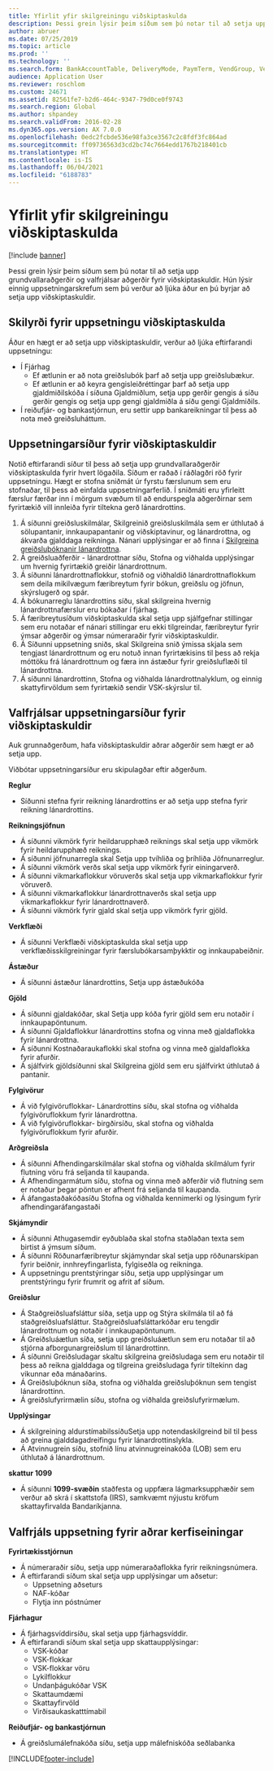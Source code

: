 ```yaml
---
title: Yfirlit yfir skilgreiningu viðskiptaskulda
description: Þessi grein lýsir þeim síðum sem þú notar til að setja upp grundvallaraðgerðir og valfrjálsar aðgerðir fyrir viðskiptaskuldir. Hún lýsir einnig uppsetningarskrefum sem þú verður að ljúka áður en þú byrjar að setja upp viðskiptaskuldir.
author: abruer
ms.date: 07/25/2019
ms.topic: article
ms.prod: ''
ms.technology: ''
ms.search.form: BankAccountTable, DeliveryMode, PaymTerm, VendGroup, VendParameters, VendPaymMode, VendTable, DeliveryReason, DeliveryTerms, DestinationCode
audience: Application User
ms.reviewer: roschlom
ms.custom: 24671
ms.assetid: 82561fe7-b2d6-464c-9347-79d0ce0f9743
ms.search.region: Global
ms.author: shpandey
ms.search.validFrom: 2016-02-28
ms.dyn365.ops.version: AX 7.0.0
ms.openlocfilehash: 0edc2fcbde536e98fa3ce3567c2c8fdf3fc864ad
ms.sourcegitcommit: ff09736563d3cd2bc74c7664edd1767b218401cb
ms.translationtype: HT
ms.contentlocale: is-IS
ms.lasthandoff: 06/04/2021
ms.locfileid: "6188783"
---
```

# <a name="configure-accounts-payable-overview"></a>Yfirlit yfir skilgreiningu viðskiptaskulda

[!include [banner](../includes/banner.md)]

Þessi grein lýsir þeim síðum sem þú notar til að setja upp grundvallaraðgerðir og valfrjálsar aðgerðir fyrir viðskiptaskuldir. Hún lýsir einnig uppsetningarskrefum sem þú verður að ljúka áður en þú byrjar að setja upp viðskiptaskuldir.

## <a name="prerequisites-for-accounts-payable-setup"></a>Skilyrði fyrir uppsetningu viðskiptaskulda

Áður en hægt er að setja upp viðskiptaskuldir, verður að ljúka eftirfarandi uppsetningu:

-   Í Fjárhag
    -   Ef ætlunin er að nota greiðslubók þarf að setja upp greiðslubækur.
    -   Ef ætlunin er að keyra gengisleiðréttingar þarf að setja upp gjaldmiðilskóða í síðuna Gjaldmiðlum, setja upp gerðir gengis á síðu gerðir gengis og setja upp gengi gjaldmiðla á síðu gengi Gjaldmiðils.
-   Í reiðufjár- og bankastjórnun, eru settir upp bankareikningar til þess að nota með greiðsluháttum.

## <a name="setup-pages-for-accounts-payable"></a>Uppsetningarsíður fyrir viðskiptaskuldir

Notið eftirfarandi síður til þess að setja upp grundvallaraðgerðir viðskiptaskulda fyrir hvert lögaðila. Síðum er raðað í ráðlagðri röð fyrir uppsetningu. Hægt er stofna sniðmát úr fyrstu færslunum sem eru stofnaðar, til þess að einfalda uppsetningarferlið. Í sniðmáti eru yfirleitt færslur færðar inn í mörgum svæðum til að endurspegla aðgerðirnar sem fyrirtækið vill innleiða fyrir tiltekna gerð lánardrottins.
1.  Á síðunni greiðsluskilmálar, Skilgreinið greiðsluskilmála sem er úthlutað á sölupantanir, innkaupapantanir og viðskiptavinur, og lánardrottna, og ákvarða gjalddaga reikninga. Nánari upplýsingar er að finna í [Skilgreina greiðsluþóknanir lánardrottna](tasks/define-vendor-payment-fees.md).
2.  Á greiðsluaðferðir - lánardrottnar síðu, Stofna og viðhalda upplýsingar um hvernig fyrirtækið greiðir lánardrottnum.
3.  Á síðunni lánardrottnaflokkur, stofnið og viðhaldið lánardrottnaflokkum sem deila mikilvægum færibreytum fyrir bókun, greiðslu og jöfnun, skýrslugerð og spár.
4.  Á bókunarreglu lánardrottins síðu, skal skilgreina hvernig lánardrottnafærslur eru bókaðar í fjárhag.
5.  Á færibreytusíðum viðskiptaskulda skal setja upp sjálfgefnar stillingar sem eru notaðar ef nánari stillingar eru ekki tilgreindar, færibreytur fyrir ýmsar aðgerðir og ýmsar númeraraðir fyrir viðskiptaskuldir.
6.  Á Síðunni uppsetning sniðs, skal Skilgreina snið ýmissa skjala sem tengjast lánardrottnum og eru notuð innan fyrirtækisins til þess að rekja móttöku frá lánardrottnum og færa inn ástæður fyrir greiðsluflæði til lánardrottna.
7.  Á síðunni lánardrottinn, Stofna og viðhalda lánardrottnalyklum, og einnig skattyfirvöldum sem fyrirtækið sendir VSK-skýrslur til.

## <a name="optional-setup-pages-for-accounts-payable"></a>Valfrjálsar uppsetningarsíður fyrir viðskiptaskuldir
Auk grunnaðgerðum, hafa viðskiptaskuldir aðrar aðgerðir sem hægt er að setja upp.

Viðbótar uppsetningarsíður eru skipulagðar eftir aðgerðum.

**Reglur**
-   Síðunni stefna fyrir reikning lánardrottins er að setja upp stefna fyrir reikning lánardrottins.

**Reikningsjöfnun**

-   Á síðunni vikmörk fyrir heildarupphæð reiknings skal setja upp vikmörk fyrir heildarupphæð reiknings.
-   Á síðunni jöfnunarregla skal Setja upp tvíhliða og þríhliða Jöfnunarreglur.
-   Á síðunni vikmörk verðs skal setja upp vikmörk fyrir einingarverð.
-   Á síðunni vikmarkaflokkur vöruverðs skal setja upp vikmarkaflokkur fyrir vöruverð.
-   Á síðunni vikmarkaflokkur lánardrottnaverðs skal setja upp vikmarkaflokkur fyrir lánardrottnaverð.
-   Á síðunni vikmörk fyrir gjald skal setja upp vikmörk fyrir gjöld.

**Verkflæði**

-   Á síðunni Verkflæði viðskiptaskulda skal setja upp verkflæðisskilgreiningar fyrir færslubókarsamþykktir og innkaupabeiðnir.

**Ástæður**

-   Á síðunni ástæður lánardrottins, Setja upp ástæðukóða

**Gjöld**

-   Á síðunni gjaldakóðar, skal Setja upp kóða fyrir gjöld sem eru notaðir í innkaupapöntunum.
-   Á síðunni Gjaldaflokkur lánardrottins stofna og vinna með gjaldaflokka fyrir lánardrottna.
-   Á síðunni Kostnaðaraukaflokki skal stofna og vinna með gjaldaflokka fyrir afurðir.
-   Á sjálfvirk gjöldsíðunni skal Skilgreina gjöld sem eru sjálfvirkt úthlutað á pantanir.

**Fylgivörur**

-   Á við fylgivöruflokkar- Lánardrottins síðu, skal stofna og viðhalda fylgivöruflokkum fyrir lánardrottna.
-   Á við fylgivöruflokkar- birgðirsíðu, skal stofna og viðhalda fylgivöruflokkum fyrir afurðir.

**Arðgreiðsla**

-   Á síðunni Afhendingarskilmálar skal stofna og viðhalda skilmálum fyrir flutning vöru frá seljanda til kaupanda.
-   Á Afhendingarmátum síðu, stofna og vinna með aðferðir við flutning sem er notaður þegar pöntun er afhent frá seljanda til kaupanda.
-   Á áfangastaðakóðasíðu Stofna og viðhalda kennimerki og lýsingum fyrir afhendingaráfangastaði

**Skjámyndir**

-   Á síðunni Athugasemdir eyðublaða skal stofna staðlaðan texta sem birtist á ýmsum síðum.
-   Á síðunni Röðunarfæribreytur skjámyndar skal setja upp röðunarskipan fyrir beiðnir, innhreyfingarlista, fylgiseðla og reikninga.
-   Á uppsetningu prentstýringar síðu, setja upp upplýsingar um prentstýringu fyrir frumrit og afrit af síðum.

**Greiðslur**

-   Á Staðgreiðsluafsláttur síða, setja upp og Stýra skilmála til að fá staðgreiðsluafsláttur. Staðgreiðsluafsláttarkóðar eru tengdir lánardrottnum og notaðir í innkaupapöntunum.
-   Á Greiðsluáætlun síða, setja upp greiðsluáætlun sem eru notaðar til að stjórna afborgunargreiðslum til lánardrottinn.
-   Á síðunni Greiðsludagar skaltu skilgreina greiðsludaga sem eru notaðir til þess að reikna gjalddaga og tilgreina greiðsludaga fyrir tiltekinn dag vikunnar eða mánaðarins.
-   Á Greiðsluþóknun síða, stofna og viðhalda greiðsluþóknun sem tengist lánardrottinn.
-   Á greiðslufyrirmælin síðu, stofna og viðhalda greiðslufyrirmælum.

**Upplýsingar**

-   Á skilgreining aldurstímabilssíðuSetja upp notendaskilgreind bil til þess að greina gjalddagadreifingu fyrir lánardrottinslykla.
-   Á Atvinnugrein síðu, stofnið línu atvinnugreinakóða (LOB) sem eru úthlutað á lánardrottnum.

**skattur 1099**

-   Á síðunni **1099-svæðin** staðfesta og uppfæra lágmarksupphæðir sem verður að skrá í skattstofa (IRS), samkvæmt nýjustu kröfum skattayfirvalda Bandaríkjanna.

## <a name="optional-setup-for-other-modules"></a>**Valfrjáls uppsetning fyrir aðrar kerfiseiningar**
**Fyrirtækisstjórnun**

-   Á númeraraðir síðu, setja upp númeraraðaflokka fyrir reikningsnúmera.
-   Á eftirfarandi síðum skal setja upp upplýsingar um aðsetur:
    -   Uppsetning aðseturs
    -   NAF-kóðar
    -   Flytja inn póstnúmer

**Fjárhagur**

-   Á fjárhagsvíddirsíðu, skal setja upp fjárhagsvíddir.
-   Á eftirfarandi síðum skal setja upp skattaupplýsingar:
    -   VSK-kóðar
    -   VSK-flokkar
    -   VSK-flokkar vöru
    -   Lykilflokkur
    -   Undanþágukóðar VSK
    -   Skattaumdæmi
    -   Skattayfirvöld
    -   Virðisaukaskatttímabil

**Reiðufjár- og bankastjórnun**

-   Á greiðslumálefnakóða síðu, setja upp málefniskóða seðlabanka







[!INCLUDE[footer-include](../../includes/footer-banner.md)]